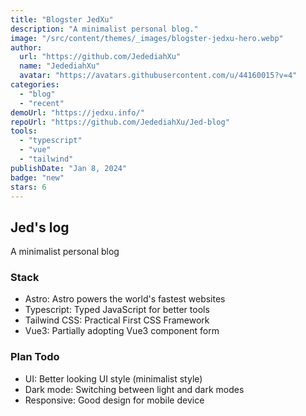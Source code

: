 ```yaml
---
title: "Blogster JedXu"
description: "A minimalist personal blog."
image: "/src/content/themes/_images/blogster-jedxu-hero.webp"
author:
  url: "https://github.com/JedediahXu"
  name: "JedediahXu"
  avatar: "https://avatars.githubusercontent.com/u/44160015?v=4"
categories:
  - "blog"
  - "recent"
demoUrl: "https://jedxu.info/"
repoUrl: "https://github.com/JedediahXu/Jed-blog"
tools:
  - "typescript"
  - "vue"
  - "tailwind"
publishDate: "Jan 8, 2024"
badge: "new"
stars: 6
---
```


<h2>Jed's log</h2>
<p>A minimalist personal blog</p>
<h3>Stack</h3>
<ul>
  <li>Astro: Astro powers the world's fastest websites</li>
  <li>Typescript: Typed JavaScript for better tools</li>
  <li>Tailwind CSS: Practical First CSS Framework</li>
  <li>Vue3: Partially adopting Vue3 component form</li>
</ul>
<h3>Plan Todo</h3>
<ul>
  <li>UI: Better looking UI style (minimalist style)</li>
  <li>Dark mode: Switching between light and dark modes</li>
  <li>Responsive: Good design for mobile device</li>
</ul>

